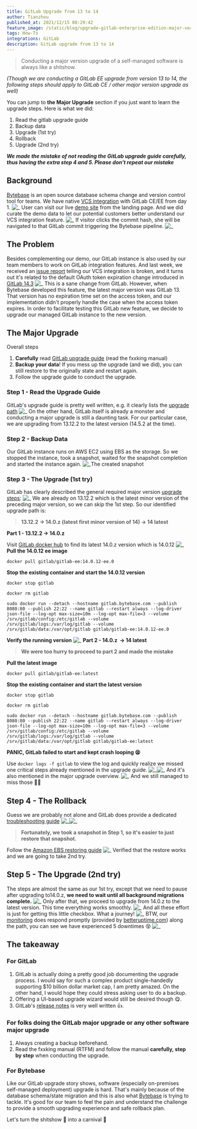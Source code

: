 ```yaml
---
title: GitLab Upgrade from 13 to 14
author: Tianzhou
published_at: 2021/12/15 08:29:42
feature_image: /static/blog/upgrade-gitlab-enterprise-edition-major-version-13-14/gitlab-13-to-14.webp
tags: How-To
integrations: GitLab
description: GitLab upgrade from 13 to 14
---
```


> Conducting a major version upgrade of a self-managed software is always like a shitshow.

_(Though we are conducting a GitLab EE upgrade from version 13 to 14, the following steps should apply to GitLab CE / other major version upgrade as well)_

You can jump to **the Major Upgrade** section if you just want to learn the upgrade steps. Here is what we did:

1. Read the gitlab upgrade guide
2. Backup data
3. Upgrade (1st try)
4. Rollback
5. Upgrade (2nd try)

**_We made the mistake of not reading the GitLab upgrade guide carefully, thus having the extra step 4 and 5. Please don't repeat our mistake_**

## Background

[Bytebase](https://bytebase.com) is an open source database schema change and version control tool for teams. We have native [VCS integration](/docs/vcs-integration/overview) with GitLab CE/EE from day 1.
![_](/static/blog/upgrade-gitlab-enterprise-edition-major-version-13-14/frontpage.webp)
User can visit our live [demo site](https://demo.bytebase.com) from the landing page. And we did curate the demo data to let our potential customers better understand our VCS integration feature.
![_](/static/blog/upgrade-gitlab-enterprise-edition-major-version-13-14/issue-detail-vcs.webp)
If visitor clicks the commit hash, she will be navigated to that GitLab commit triggering the Bytebase pipeline.
![_](/static/blog/upgrade-gitlab-enterprise-edition-major-version-13-14/vcs.webp)

## The Problem

Besides complementing our demo, our GitLab instance is also used by our team members to work on GitLab integration features. And last week, we received an [issue report](https://github.com/bytebase/bytebase/issues/108#issuecomment-987166197) telling our VCS integration is broken, and it turns out it's related to the default OAuth token expiration change introduced in [GitLab 14.3](https://about.gitlab.com/releases/2021/09/22/gitlab-14-3-released/#oauth-access-tokens-issued-with-expiration-by-default)
![_](/static/blog/upgrade-gitlab-enterprise-edition-major-version-13-14/oauth.webp)
This is a sane change from GitLab. However, when Bytebase developed this feature, the latest major version was GitLab 13. That version has no expiration time set on the access token, and our implementation didn't properly handle the case when the access token expires. In order to facilitate testing this GitLab new feature, we decide to upgrade our managed GitLab instance to the new version.

## The Major Upgrade

Overall steps

1. **Carefully** read [GitLab upgrade guide](https://docs.gitlab.com/ee/update/) (read the fxxking manual)
2. **Backup your data**! If you mess up the upgrade (and we did), you can still restore to the originally state and restart again.
3. Follow the upgrade guide to conduct the upgrade.

### Step 1 - Read the Upgrade Guide

GitLab's upgrade guide is pretty well written, e.g. it clearly lists the [upgrade path](https://docs.gitlab.com/ee/update/#upgrade-paths)
![_](/static/blog/upgrade-gitlab-enterprise-edition-major-version-13-14/gitlab-upgrade-path.webp)
On the other hand, GitLab itself is already a monster and conducting a major upgrade is still a daunting task. For our particular case, we are upgrading from 13.12.2 to the latest version (14.5.2 at the time).

### Step 2 - Backup Data

Our GitLab instance runs on AWS EC2 using EBS as the storage. So we stopped the instance, took a snapshot, waited for the snapshot completion and started the instance again.
![_](/static/blog/upgrade-gitlab-enterprise-edition-major-version-13-14/aws-backup.webp)The created snapshot

### Step 3 - The Upgrade (1st try)

GitLab has clearly described the general required major version [upgrade steps](https://docs.gitlab.com/ee/update/#upgrading-to-a-new-major-version):
![_](/static/blog/upgrade-gitlab-enterprise-edition-major-version-13-14/upgrade-major-version.webp)
We are already on 13.12.2 which is the latest minor version of the preceding major version, so we can skip the 1st step. So our identified upgrade path is:

> **13.12.2 -> 14.0.z (latest first minor version of 14) -> 14 latest**

**Part 1 - 13.12.2 -> 14.0.z**

Visit [GitLab docker hub](https://hub.docker.com/r/gitlab/gitlab-ee/tags?page=1&name=14.0) to find its latest 14.0.z version which is 14.0.12
![_](/static/blog/upgrade-gitlab-enterprise-edition-major-version-13-14/gitlab-14-docker-image.webp)
**Pull the 14.0.12 ee image**

`docker pull gitlab/gitlab-ee:14.0.12-ee.0`

**Stop the existing container and start the 14.0.12 version**

`docker stop gitlab`

`docker rm gitlab`

`sudo docker run --detach --hostname gitlab.bytebase.com --publish 8080:80 --publish 22:22 --name gitlab --restart always --log-driver json-file --log-opt max-size=10m --log-opt max-file=3 --volume /srv/gitlab/config:/etc/gitlab --volume /srv/gitlab/logs:/var/log/gitlab --volume /srv/gitlab/data:/var/opt/gitlab gitlab/gitlab-ee:14.0.12-ee.0`

**Verify the running version**
![_](/static/blog/upgrade-gitlab-enterprise-edition-major-version-13-14/gitlab-version.webp)
**Part 2 - 14.0.z  -> 14 latest**

> **We were too hurry to proceed to part 2 and made the mistake**

**Pull the latest image**

`docker pull gitlab/gitlab-ee:latest`

**Stop the existing container and start the latest version**

`docker stop gitlab`

`docker rm gitlab`

`sudo docker run --detach --hostname gitlab.bytebase.com --publish 8080:80 --publish 22:22 --name gitlab --restart always --log-driver json-file --log-opt max-size=10m --log-opt max-file=3 --volume /srv/gitlab/config:/etc/gitlab --volume /srv/gitlab/logs:/var/log/gitlab --volume /srv/gitlab/data:/var/opt/gitlab gitlab/gitlab-ee:latest`

**PANIC, GitLab failed to start and kept crash looping 😫**

Use `docker logs -f gitlab` to view the log and quickly realize we missed one critical steps already mentioned in the upgrade guide.
![_](/static/blog/upgrade-gitlab-enterprise-edition-major-version-13-14/gitlab-14-upgrade-attention.webp)![_](/static/blog/upgrade-gitlab-enterprise-edition-major-version-13-14/gitlab-background-migration.webp)
And it's also mentioned in the major upgrade overview.
![_](/static/blog/upgrade-gitlab-enterprise-edition-major-version-13-14/upgrade-major-version.webp)
And we still managed to miss those 😮‍💨

## Step 4 - The Rollback

Guess we are probably not alone and GitLab does provide a dedicated [troubleshooting guide](https://docs.gitlab.com/ee/user/admin_area/monitoring/background_migrations.html#troubleshooting)
![_](/static/blog/upgrade-gitlab-enterprise-edition-major-version-13-14/gitlab-upgrade-troubleshoot.webp)![_](/static/blog/upgrade-gitlab-enterprise-edition-major-version-13-14/gitlab-upgrade-rollback.webp)

> **Fortunately, we took a snapshot in Step 1, so it's easier to just restore that snapshot.**

Follow the [Amazon EBS restoring guide](https://docs.aws.amazon.com/prescriptive-guidance/latest/backup-recovery/restore.html)
![_](/static/blog/upgrade-gitlab-enterprise-edition-major-version-13-14/aws-restore-ebs.webp)
Verified that the restore works and we are going to take 2nd try.

## Step 5 - The Upgrade (2nd try)

The steps are almost the same as our 1st try, except that we need to pause after upgrading to14.0.z, **we need to wait until all background migrations complete.**
![_](/static/blog/upgrade-gitlab-enterprise-edition-major-version-13-14/gitlab-wait-background-migration.webp)
Only after that, we proceed to upgrade from 14.0.z to the latest version. This time everything works smoothly.
![_](/static/blog/upgrade-gitlab-enterprise-edition-major-version-13-14/gitlab-version2.webp)
And all these effort is just for getting this little checkbox. What a journey!
![_](/static/blog/upgrade-gitlab-enterprise-edition-major-version-13-14/gitlab-oauth-token-expire.webp)
BTW, our [monitoring](https://status.bytebase.com/) does respond promptly (provided by [betteruptime.com](https://betteruptime.com/)) along the path, you can see we have experienced 5 downtimes 😵
![_](/static/blog/upgrade-gitlab-enterprise-edition-major-version-13-14/monitoring-downtime.webp)

## The takeaway

### For GitLab

1. GitLab is actually doing a pretty good job documenting the upgrade process. I would say for such a complex product single-handedly supporting $10 billion dollar market cap, I am pretty amazed. On the other hand, I would hope they could stress asking user to do a backup.
2. Offering a UI-based upgrade wizard would still be desired though 😋.
3. GitLab's [release notes](https://about.gitlab.com/releases/2021/09/22/gitlab-14-3-released/#oauth-access-tokens-issued-with-expiration-by-default) is very well written 👍.

### For folks doing the GitLab major upgrade or any other software major upgrade

1. Always creating a backup beforehand.
2. Read the fxxking manual (RTFM) and follow the manual **carefully, step by step** when conducting the upgrade.

### For Bytebase

Like our GitLab upgrade story shows, software (especially on-premises self-managed deployment) upgrade is hard. That's mainly because of the database schema/state migration and this is also what [Bytebase](https://bytebase.com) is trying to tackle. It's good for our team to feel the pain and understand the challenge to provide a smooth upgrading experience and safe rollback plan.

Let's turn the shitshow 💩 into a carnival 🎡
